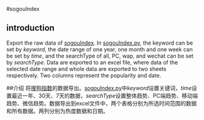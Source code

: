 #sogouIndex
## introduction
Export the raw data of [sogouIndex](http://zhishu.sogou.com). In [sogouIndex.py](/sogouIndex.py/), the keyword can be set by *keyword*, the date range of one year, one month and one week can be set by *time*, and the searchType of all, PC, wap, and wechat can be set by *searchType*. Data are exported to an excel file, where data of the selected date range and whole data are exported to two sheets respectively. Two columns represent the popularity and date.

##介绍
将[搜狗指数](http://zhishu.sogou.com)的数据导出。[sogouIndex.py](/sogouIndex.py/)中*keyword*设置关键词，*time*设置最近一年、30天、7天的数据，*searchType*设置整体趋势、PC端趋势、移动端趋势、微信趋势。数据导出到excel文件中，两个表格分别为所选时间范围的数据和所有数据。两列分别为热度数据和日期。